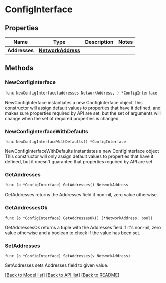 # ConfigInterface

## Properties

Name | Type | Description | Notes
------------ | ------------- | ------------- | -------------
**Addresses** | [**NetworkAddress**](NetworkAddress.md) |  | 

## Methods

### NewConfigInterface

`func NewConfigInterface(addresses NetworkAddress, ) *ConfigInterface`

NewConfigInterface instantiates a new ConfigInterface object
This constructor will assign default values to properties that have it defined,
and makes sure properties required by API are set, but the set of arguments
will change when the set of required properties is changed

### NewConfigInterfaceWithDefaults

`func NewConfigInterfaceWithDefaults() *ConfigInterface`

NewConfigInterfaceWithDefaults instantiates a new ConfigInterface object
This constructor will only assign default values to properties that have it defined,
but it doesn't guarantee that properties required by API are set

### GetAddresses

`func (o *ConfigInterface) GetAddresses() NetworkAddress`

GetAddresses returns the Addresses field if non-nil, zero value otherwise.

### GetAddressesOk

`func (o *ConfigInterface) GetAddressesOk() (*NetworkAddress, bool)`

GetAddressesOk returns a tuple with the Addresses field if it's non-nil, zero value otherwise
and a boolean to check if the value has been set.

### SetAddresses

`func (o *ConfigInterface) SetAddresses(v NetworkAddress)`

SetAddresses sets Addresses field to given value.



[[Back to Model list]](../README.md#documentation-for-models) [[Back to API list]](../README.md#documentation-for-api-endpoints) [[Back to README]](../README.md)


